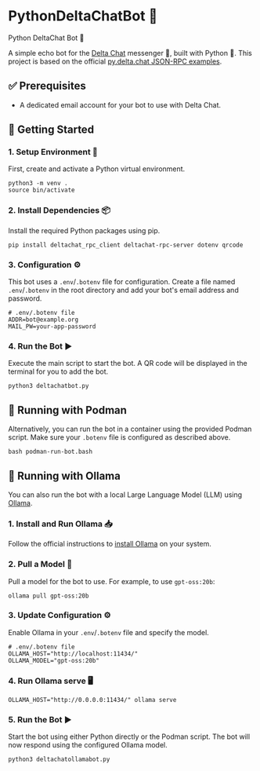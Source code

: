 # PythonDeltaChatBot 🤖
Python DeltaChat Bot 💬

A simple echo bot for the [Delta Chat](https://delta.chat/) messenger 💬, built with Python 🐍. This project is based on the official [py.delta.chat JSON-RPC examples](https://py.delta.chat/jsonrpc/examples.html#echo-bot).

## ✅ Prerequisites

- A dedicated email account for your bot to use with Delta Chat.

## 🚀 Getting Started

### 1. Setup Environment 📁

First, create and activate a Python virtual environment.

```shell
python3 -m venv .
source bin/activate
```

### 2. Install Dependencies 📦

Install the required Python packages using pip.

```shell
pip install deltachat_rpc_client deltachat-rpc-server dotenv qrcode
```

### 3. Configuration ⚙️

This bot uses a `.env`/`.botenv` file for configuration. Create a file named `.env`/`.botenv` in the root directory and add your bot's email address and password.

```env
# .env/.botenv file
ADDR=bot@example.org
MAIL_PW=your-app-password
```

### 4. Run the Bot ▶️

Execute the main script to start the bot. A QR code will be displayed in the terminal for you to add the bot.

```shell
python3 deltachatbot.py
```

## 🐳 Running with Podman

Alternatively, you can run the bot in a container using the provided Podman script. Make sure your `.botenv` file is configured as described above.

```shell
bash podman-run-bot.bash
```

## 🦙 Running with Ollama

You can also run the bot with a local Large Language Model (LLM) using [Ollama](https://ollama.com/).

### 1. Install and Run Ollama 📥

Follow the official instructions to [install Ollama](https://ollama.com/download) on your system.

### 2. Pull a Model 💾

Pull a model for the bot to use. For example, to use `gpt-oss:20b`:

```shell
ollama pull gpt-oss:20b
```

### 3. Update Configuration ⚙️

Enable Ollama in your `.env`/`.botenv` file and specify the model.

```env
# .env/.botenv file
OLLAMA_HOST="http://localhost:11434/"
OLLAMA_MODEL="gpt-oss:20b"
```

### 4. Run Ollama serve 🖥️

```shell
OLLAMA_HOST="http://0.0.0.0:11434/" ollama serve
```

### 5. Run the Bot ▶️

Start the bot using either Python directly or the Podman script. The bot will now respond using the configured Ollama model.

```shell
python3 deltachatollamabot.py
```
